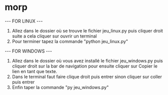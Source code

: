 # morp

--- FOR LINUX ---
1. Allez dans le dossier où se trouve le fichier jeu_linux.py puis cliquer droit suite a cela cliquer sur ouvrir un terminal
2. Pour terminer tapez la commande "python jeu_linux.py"

--- FOR WINDOWS ---
1. Allez dans le dossier où vous avez installé le fichier jeu_windows.py puis cliquer droit sur la bar de navigation pour ensuite cliquer sur Copier le lien en tant que texte.
2. Dans le terminal faut faire clique droit puis entrer sinon cliquer sur coller puis entrer
3. Enfin taper la commande "py jeu_windows.py"
